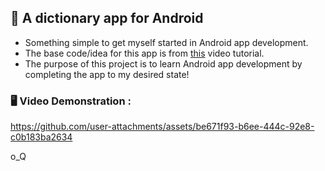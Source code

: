 ## 📗 A dictionary app for Android
- Something simple to get myself started in Android app development.
- The base code/idea for this app is from [this](https://www.youtube.com/watch?v=LKxSlq_jMd8) video tutorial.
- The purpose of this project is to learn Android app development by completing the app to my desired state!

### 🖥 Video Demonstration :

https://github.com/user-attachments/assets/be671f93-b6ee-444c-92e8-c0b183ba2634

o_Q
